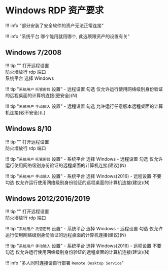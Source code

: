 # Windows RDP 资产要求

!!! info "部分安装了安全软件的资产无法正常连接"

!!! info "系统平台 哪个能用就用哪个, 此选项跟资产的设置有关"

## Windows 7/2008

!!! tip ""
    打开远程设置  
    防火墙放行 rdp 端口  
    系统平台 选择 Windows

!!! tip "`系统用户` `托管密码` 设置"
    - 远程设置 勾选 仅允许运行使用网络级别身份验证的远程桌面的计算机连接(更安全)(N)

!!! tip "`系统用户` `手动输入` 设置"
    - 远程设置 勾选 允许运行任意版本远程桌面的计算机连接(较不安全)(L)

## Windows 8/10

!!! tip ""
    打开远程设置  
    防火墙放行 rdp 端口

!!! tip "`系统用户` `托管密码` 设置"
    - 系统平台 选择 Windows
    - 远程设置 勾选 仅允许运行使用网络级别身份验证的远程桌面的计算机连接(建议)(N)

!!! tip "`系统用户` `手动输入` 设置"
    - 系统平台 选择 Windows(2016)
    - 远程设置 不要勾选 仅允许运行使用网络级别身份验证的远程桌面的计算机连接(建议)(N)

## Windows 2012/2016/2019

!!! tip ""
    打开远程设置  
    防火墙放行 rdp 端口

!!! tip "`系统用户` `托管密码` 设置"
    - 系统平台 选择 Windows
    - 远程设置 勾选 仅允许运行使用网络级别身份验证的远程桌面的计算机连接(建议)(N)

!!! tip "`系统用户` `手动输入` 设置"
    - 系统平台 选择 Windows(2016)
    - 远程设置 不要勾选 仅允许运行使用网络级别身份验证的远程桌面的计算机连接(建议)(N)

!!! info "多人同时连接请自行部署 `Remote Desktop Service`"
